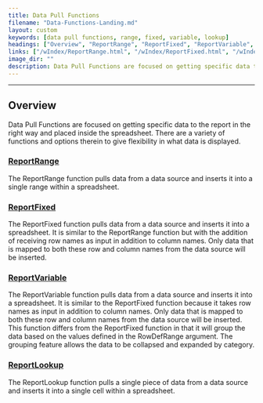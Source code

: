 ```yaml
---
title: Data Pull Functions
filename: "Data-Functions-Landing.md"
layout: custom
keywords: [data pull functions, range, fixed, variable, lookup]
headings: ["Overview", "ReportRange", "ReportFixed", "ReportVariable", "ReportLookup"]
links: ["/wIndex/ReportRange.html", "/wIndex/ReportFixed.html", "/wIndex/ReportVariable.html", "/wIndex/ReportLookup.html"]
image_dir: ""
description: Data Pull Functions are focused on getting specific data to the report in the right way and placed inside the spreadsheet. There are a variety of functions and options therein to give flexibility in what data is displayed.
---
```

* * *

## Overview

Data Pull Functions are focused on getting specific data to the report in the right way and placed inside the spreadsheet. There are a variety of functions and options therein to give flexibility in what data is displayed.

### [ReportRange](/wIndex/ReportRange.html)

The ReportRange function pulls data from a data source and inserts it into a single range within a spreadsheet.

### [ReportFixed](/wIndex/ReportFixed.html)

The ReportFixed function pulls data from a data source and inserts it into a spreadsheet. It is similar to the ReportRange function but with the addition of receiving row names as input in addition to column names. Only data that is mapped to both these row and column names from the data source will be inserted.

### [ReportVariable](/wIndex/ReportVariable.html)

The ReportVariable function pulls data from a data source and inserts it into a spreadsheet. It is similar to the ReportFixed function because it takes row names as input in addition to column names. Only data that is mapped to both these row and column names from the data source will be inserted. This function differs from the ReportFixed function in that it will group the data based on the values defined in the RowDefRange argument. The grouping feature allows the data to be collapsed and expanded by category.

### [ReportLookup](/wIndex/ReportLookup.html)

The ReportLookup function pulls a single piece of data from a data source and inserts it into a single cell within a spreadsheet.
